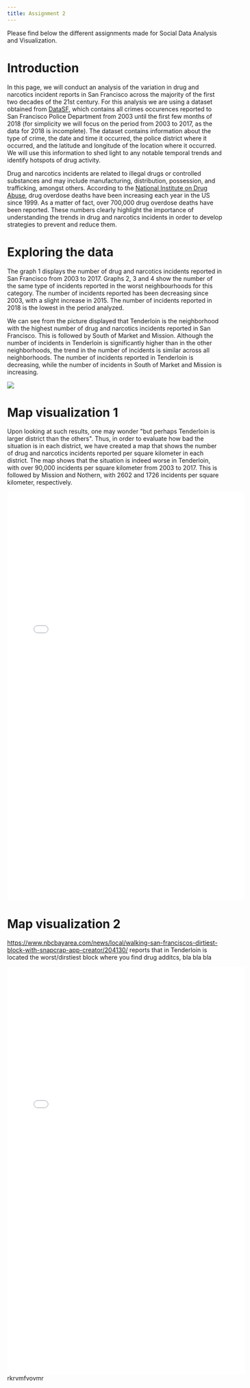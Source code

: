 ```yaml
---
title: Assignment 2
---
```


Please find below the different assignments made for Social Data Analysis and Visualization.


# Introduction

In this page, we will conduct an analysis of the variation in drug and narcotics incident reports in San Francisco across the majority of the first two decades of the 21st century. For this analysis we are using a dataset obtained from [DataSF](https://datasf.org/opendata/), which contains all crimes occurences reported to San Francisco Police Department from 2003 until the first few months of 2018 (for simplicity we will focus on the period from 2003 to 2017, as the data for 2018 is incomplete). The dataset contains information about the type of crime, the date and time it occurred, the police district where it occurred, and the latitude and longitude of the location where it occurred. We will use this information to shed light to any notable temporal trends and identify hotspots of drug activity.

Drug and narcotics incidents are related to illegal drugs or controlled substances and may include manufacturing, distribution, possession, and trafficking, amongst others. According to the [National Institute on Drug Abuse](https://drugabusestatistics.org/), drug overdose deaths have been increasing each year in the US since 1999. As a matter of fact, over 700,000 drug overdose deaths have been reported. These numbers clearly highlight the importance of understanding the trends in drug and narcotics incidents in order to develop strategies to prevent and reduce them.

# Exploring the data

The graph 1 displays the number of drug and narcotics incidents reported in San Francisco from 2003 to 2017. Graphs 2, 3 and 4 show the number of the same type of incidents reported in the worst neighbourhoods for this category. The number of incidents reported has been decreasing since 2003, with a slight increase in 2015. The number of incidents reported in 2018 is the lowest in the period analyzed.

We can see from the picture displayed that Tenderloin is the neighborhood with the highest number of drug and narcotics incidents reported in San Francisco. This is followed by South of Market and Mission. Although the number of incidents in Tenderloin is significantly higher than in the other neighborhoods, the trend in the number of incidents is similar across all neighborhoods. The number of incidents reported in Tenderloin is decreasing, while the number of incidents in South of Market and Mission is increasing.

<img src="{{site.url}}/imgs/barplot_drugs_districts.png" style="display: block; margin: auto;" />


# Map visualization 1

Upon looking at such results, one may wonder "but perhaps Tenderloin is larger district than the others". Thus, in order to evaluate how bad the situation is in each district, we have created a map that shows the number of drug and narcotics incidents reported per square kilometer in each district. The map shows that the situation is indeed worse in Tenderloin, with over 90,000 incidents per square kilometer from 2003 to 2017. This is followed by Mission and Nothern, with 2602 and 1726 incidents per square kilometer, respectively.

<embed type="text/html" src="imgs/map_drugs_per_district_area.html" width="110%" height="950"/>


# Map visualization 2

https://www.nbcbayarea.com/news/local/walking-san-franciscos-dirtiest-block-with-snapcrap-app-creator/204130/ reports that in Tenderloin is located the worst/dirstiest block where you find drug additcs, bla bla bla 

<embed type="text/html" src="imgs/map_drugs_tenderloin_focus.html" width="110%" height="950"/>
 rkrvmfvovmr